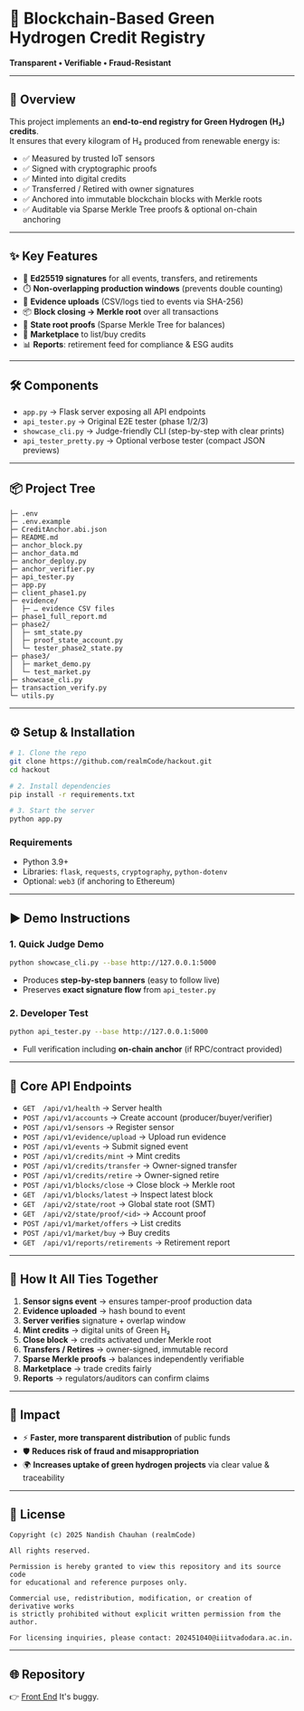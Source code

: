 # 🌱 Blockchain-Based Green Hydrogen Credit Registry  
**Transparent • Verifiable • Fraud-Resistant**

---

## 🚀 Overview
This project implements an **end-to-end registry for Green Hydrogen (H₂) credits**.  
It ensures that every kilogram of H₂ produced from renewable energy is:

- ✅ Measured by trusted IoT sensors  
- ✅ Signed with cryptographic proofs  
- ✅ Minted into digital credits  
- ✅ Transferred / Retired with owner signatures  
- ✅ Anchored into immutable blockchain blocks with Merkle roots  
- ✅ Auditable via Sparse Merkle Tree proofs & optional on-chain anchoring  

---

## ✨ Key Features
- 🔑 **Ed25519 signatures** for all events, transfers, and retirements  
- ⏱️ **Non-overlapping production windows** (prevents double counting)  
- 📎 **Evidence uploads** (CSV/logs tied to events via SHA-256)  
- 📦 **Block closing → Merkle root** over all transactions  
- 🌳 **State root proofs** (Sparse Merkle Tree for balances)  
- 🛒 **Marketplace** to list/buy credits  
- 📊 **Reports**: retirement feed for compliance & ESG audits  

---

## 🛠️ Components
- `app.py` → Flask server exposing all API endpoints  
- `api_tester.py` → Original E2E tester (phase 1/2/3)  
- `showcase_cli.py` → Judge-friendly CLI (step-by-step with clear prints)  
- `api_tester_pretty.py` → Optional verbose tester (compact JSON previews)  

---

## 📦 Project Tree
```
├─ .env
├─ .env.example
├─ CreditAnchor.abi.json
├─ README.md
├─ anchor_block.py
├─ anchor_data.md
├─ anchor_deploy.py
├─ anchor_verifier.py
├─ api_tester.py
├─ app.py
├─ client_phase1.py
├─ evidence/
│  ├─ … evidence CSV files
├─ phase1_full_report.md
├─ phase2/
│  ├─ smt_state.py
│  ├─ proof_state_account.py
│  └─ tester_phase2_state.py
├─ phase3/
│  ├─ market_demo.py
│  └─ test_market.py
├─ showcase_cli.py
├─ transaction_verify.py
└─ utils.py
```

---

## ⚙️ Setup & Installation
```bash
# 1. Clone the repo
git clone https://github.com/realmCode/hackout.git
cd hackout

# 2. Install dependencies
pip install -r requirements.txt

# 3. Start the server
python app.py
```

### Requirements
- Python 3.9+  
- Libraries: `flask`, `requests`, `cryptography`, `python-dotenv`  
- Optional: `web3` (if anchoring to Ethereum)  

---

## ▶️ Demo Instructions

### 1. Quick Judge Demo
```bash
python showcase_cli.py --base http://127.0.0.1:5000
```
- Produces **step-by-step banners** (easy to follow live)  
- Preserves **exact signature flow** from `api_tester.py`  

### 2. Developer Test
```bash
python api_tester.py --base http://127.0.0.1:5000
```
- Full verification including **on-chain anchor** (if RPC/contract provided)

---

## 🔑 Core API Endpoints
- `GET  /api/v1/health` → Server health  
- `POST /api/v1/accounts` → Create account (producer/buyer/verifier)  
- `POST /api/v1/sensors` → Register sensor  
- `POST /api/v1/evidence/upload` → Upload run evidence  
- `POST /api/v1/events` → Submit signed event  
- `POST /api/v1/credits/mint` → Mint credits  
- `POST /api/v1/credits/transfer` → Owner-signed transfer  
- `POST /api/v1/credits/retire` → Owner-signed retire  
- `POST /api/v1/blocks/close` → Close block → Merkle root  
- `GET  /api/v1/blocks/latest` → Inspect latest block  
- `GET  /api/v2/state/root` → Global state root (SMT)  
- `GET  /api/v2/state/proof/<id>` → Account proof  
- `POST /api/v1/market/offers` → List credits  
- `POST /api/v1/market/buy` → Buy credits  
- `GET  /api/v1/reports/retirements` → Retirement report  

---

## 🧩 How It All Ties Together
1. **Sensor signs event** → ensures tamper-proof production data  
2. **Evidence uploaded** → hash bound to event  
3. **Server verifies** signature + overlap window  
4. **Mint credits** → digital units of Green H₂  
5. **Close block** → credits activated under Merkle root  
6. **Transfers / Retires** → owner-signed, immutable record  
7. **Sparse Merkle proofs** → balances independently verifiable  
8. **Marketplace** → trade credits fairly  
9. **Reports** → regulators/auditors can confirm claims  

---

## 🎯 Impact
- ⚡ **Faster, more transparent distribution** of public funds  
- 🛡️ **Reduces risk of fraud and misappropriation**  
- 🌍 **Increases uptake of green hydrogen projects** via clear value & traceability  

---

## 📖 License
```
Copyright (c) 2025 Nandish Chauhan (realmCode)

All rights reserved.

Permission is hereby granted to view this repository and its source code 
for educational and reference purposes only.

Commercial use, redistribution, modification, or creation of derivative works 
is strictly prohibited without explicit written permission from the author.

For licensing inquiries, please contact: 202451040@iiitvadodara.ac.in.
```
---

## 🌐 Repository
👉 [Front End](https://github.com/realmCode/carbon-chain-ui) It's buggy.
